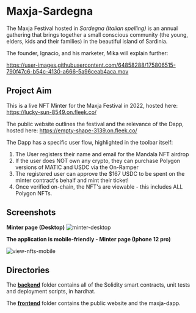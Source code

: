 # Maxja-Sardegna

The Maxja Festival hosted in *Sardegna (Italian spelling)* is an annual gathering that brings together a small conscious community (the young, elders, kids and their families) in the beautiful island of Sardinia. 

The founder, Ignacio, and his marketer, Mika will explain further:



https://user-images.githubusercontent.com/64858288/175806515-790f47c6-b54c-4130-a666-5a96ceab4aca.mov


## Project Aim

This is a live NFT Minter for the Maxja Festival in 2022, hosted here: https://lucky-sun-8549.on.fleek.co/

The public website outlines the festival and the relevance of the Dapp, hosted here: https://empty-shape-3139.on.fleek.co/ 

The Dapp has a specific user flow, highlighted in the toolbar itself:

1. The User registers their name and email for the Mandala NFT airdrop
2. If the user does NOT own any crypto, they can purchase Polygon versions of MATIC and USDC via the On-Ramper
3. The registered user can approve the $167 USDC to be spent on the minter contract's behalf and mint their ticket!
4. Once verified on-chain, the NFT's are viewable - this includes ALL Polygon NFTs.


## Screenshots

**Minter page (Desktop)**
![minter-desktop](https://user-images.githubusercontent.com/64858288/175805695-4d713988-fe7c-487b-9d04-c73ebb9a581e.png)


**The application is mobile-friendly - Minter page (Iphone 12 pro)**

![view-nfts-mobile](https://user-images.githubusercontent.com/64858288/175805651-434fc46b-dd48-43dd-b5a0-26ed24d18e5b.png)


## Directories

The [**backend**](https://github.com/Super-Nim/Maxja-Sardegna/tree/main/backend) folder contains all of the Solidity smart contracts, unit tests and deployment scripts, in hardhat.

The [**frontend**](https://github.com/Super-Nim/Maxja-Sardegna/tree/main/frontend) folder contains the public website and the maxja-dapp.
